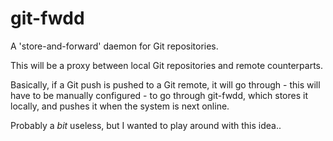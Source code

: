 # git-fwdd

A 'store-and-forward' daemon for Git repositories.

This will be a proxy between local Git repositories and remote counterparts.

Basically, if a Git push is pushed to a Git remote, it will go through - this
will have to be manually configured - to go through git-fwdd, which stores it
locally, and pushes it when the system is next online.

Probably a _bit_ useless, but I wanted to play around with this idea..
